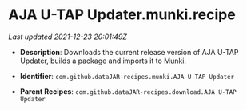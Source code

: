 # AJA U-TAP Updater.munki.recipe

_Last updated 2021-12-23 20:01:49Z_

- **Description**: Downloads the current release version of AJA U-TAP Updater, builds a package and imports it to Munki.

- **Identifier**: `com.github.dataJAR-recipes.munki.AJA U-TAP Updater`

- **Parent Recipes**: `com.github.dataJAR-recipes.download.AJA U-TAP Updater`
